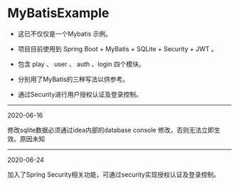 # MyBatisExample
* 这已不仅仅是一个Mybatis 示例。

* 项目目前使用到 Spring Boot + MyBatis + SQLite + Security + JWT 。

* 包含 play 、 user 、 auth 、login 四个模块。

* 分别用了MyBatis的三种写法以供参考。

* 通过Security进行用户授权认证及登录控制。

---
2020-06-16

修改sqlite数据必须通过idea内部的database console 修改，否则无法立即生效。原因未知

---

2020-06-24

加入了Spring Security相关功能，可通过security实现授权认证及登录控制。